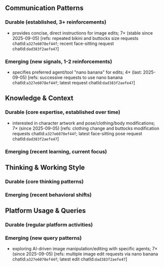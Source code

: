 ## Communication Patterns
### Durable (established, 3+ reinforcements)
- provides concise, direct instructions for image edits; 7× (stable since 2025-09-05) [refs: repeated bikini and buttocks size requests chatId:`a327e6078ef44f`; recent face-sitting request chatId:`dad383f2aefe47`]

### Emerging (new signals, 1-2 reinforcements)
- specifies preferred agent/tool "nano banana" for edits; 4× (last: 2025-09-05) [refs: successive requests to use nano banana chatId:`a327e6078ef44f`; latest request chatId:`dad383f2aefe47`]

## Knowledge & Context
### Durable (core expertise, established over time)
- interested in character artwork and pose/clothing/body modifications; 7× (since 2025-09-05) [refs: clothing change and buttocks modification requests chatId:`a327e6078ef44f`; latest face-sitting pose request chatId:`dad383f2aefe47`]

### Emerging (recent learning, current focus)

## Thinking & Working Style
### Durable (core thinking patterns)

### Emerging (recent behavioral shifts)

## Platform Usage & Queries
### Durable (regular platform activities)

### Emerging (new query patterns)
- exploring AI-driven image manipulation/editing with specific agents; 7× (since 2025-09-05) [refs: multiple image edit requests via nano banana chatId:`a327e6078ef44f`; latest edit chatId:`dad383f2aefe47`]